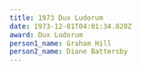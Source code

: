 ```yaml
---
title: 1973 Dux Ludorum
date: 1973-12-01T04:01:34.820Z
award: Dux Ludorum
person1_name: Graham Hill
person2_name: Diane Battersby
---
```


